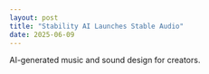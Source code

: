 ```yaml
---
layout: post
title: "Stability AI Launches Stable Audio"
date: 2025-06-09
---
```


AI-generated music and sound design for creators.
